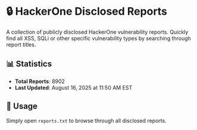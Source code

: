 # 🔒 HackerOne Disclosed Reports

A collection of publicly disclosed HackerOne vulnerability reports. Quickly find all XSS, SQLi or other specific vulnerability types by searching through report titles.

## 📊 Statistics

- **Total Reports**: 8902
- **Last Updated**: August 16, 2025 at 11:50 AM EST

## 🚀 Usage

Simply open `reports.txt` to browse through all disclosed reports.

